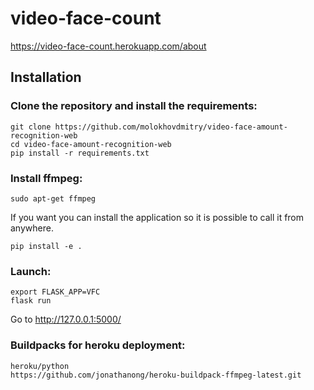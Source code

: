 # video-face-count

https://video-face-count.herokuapp.com/about

## Installation

### Clone the repository and install the requirements:
```
git clone https://github.com/molokhovdmitry/video-face-amount-recognition-web
cd video-face-amount-recognition-web
pip install -r requirements.txt
```
### Install ffmpeg:
```
sudo apt-get ffmpeg
```
If you want you can install the application so it is possible to call it from anywhere.
```
pip install -e .
```
### Launch:
```
export FLASK_APP=VFC
flask run
```
Go to http://127.0.0.1:5000/

### Buildpacks for heroku deployment:
```
heroku/python
https://github.com/jonathanong/heroku-buildpack-ffmpeg-latest.git
```
